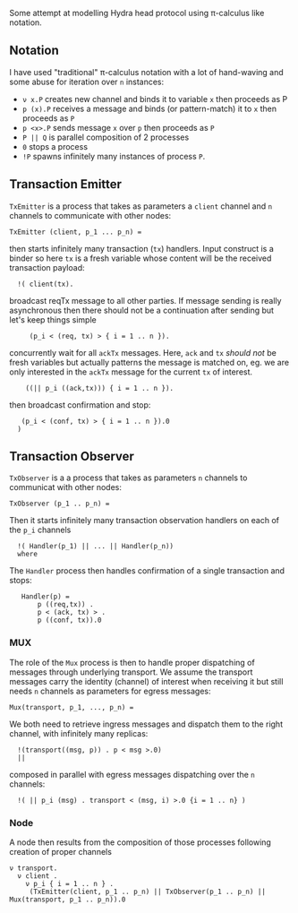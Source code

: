 Some attempt at modelling Hydra head protocol using π-calculus like notation.

## Notation

I have used "traditional" π-calculus notation with a lot of hand-waving and some abuse for iteration over `n` instances:

- `ν x.P` creates new channel and binds it to variable `x` then proceeds as P
- `p (x).P` receives a message and binds (or pattern-match) it to `x` then proceeds as `P`
- `p <x>.P` sends message `x` over `p` then proceeds as `P`
- `P || Q` is parallel composition of 2 processes
- `0` stops a process
- `!P` spawns infinitely many instances of process `P`.

## Transaction Emitter

`TxEmitter` is a process that takes as parameters a `client` channel and `n` channels to communicate with other nodes:

```
TxEmitter (client, p_1 ... p_n) =
```

then starts infinitely many transaction (`tx`) handlers. Input construct is a binder so here `tx` is a fresh variable whose content will be the received transaction payload:

```
  !( client(tx).
```

broadcast reqTx message to all other parties. If message sending is really asynchronous then
there should not be a continuation after sending but let's keep things simple

```
     (p_i < (req, tx) > { i = 1 .. n }).
```

concurrently wait for all `ackTx` messages. Here, `ack` and `tx` _should not_ be fresh variables
but actually patterns the message is matched on, eg. we are only interested in the `ackTx` message for the
current `tx` of interest.

```
    ((|| p_i ((ack,tx))) { i = 1 .. n }).
```

then broadcast confirmation and stop:

```
   (p_i < (conf, tx) > { i = 1 .. n }).0
  )
```

## Transaction Observer

`TxObserver` is a a process that takes as parameters `n` channels to communicat with other nodes:

```
TxObserver (p_1 .. p_n) =
```

Then it starts infinitely many transaction observation handlers on each of the `p_i` channels

```
  !( Handler(p_1) || ... || Handler(p_n))
  where
```

The `Handler` process then handles confirmation of a single transaction and stops:

```
   Handler(p) =
       p ((req,tx)) .
       p < (ack, tx) > .
       p ((conf, tx)).0
```

### MUX

The role of the `Mux` process is then to handle proper dispatching of messages through underlying transport.
We assume the transport messages carry the identity (channel) of interest when receiving it but still needs
`n` channels as parameters for egress messages:

```
Mux(transport, p_1, ..., p_n) =
```

We both need to retrieve ingress messages and dispatch them to the right channel, with infinitely many replicas:

```
  !(transport((msg, p)) . p < msg >.0)
  ||
```

composed in parallel with egress messages dispatching over the `n` channels:

```
  !( || p_i (msg) . transport < (msg, i) >.0 {i = 1 .. n} )
```

### Node

A node then results from the composition of those processes following creation of proper channels

```
ν transport.
  ν client .
    ν p_i { i = 1 .. n } .
     (TxEmitter(client, p_1 .. p_n) || TxObserver(p_1 .. p_n) || Mux(transport, p_1 .. p_n)).0
```
